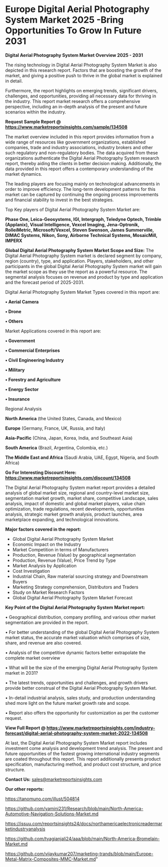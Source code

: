 # Europe Digital Aerial Photography System Market 2025 -Bring Opportunities To Grow In Future 2031

<Strong> Digital Aerial Photography System Market Overview 2025 - 2031</strong>

The rising technology in Digital Aerial Photography System Market is also depicted in this research report. Factors that are boosting the growth of the market, and giving a positive push to thrive in the global market is explained in detail.

Furthermore, the report highlights on emerging trends, significant drivers, challenges, and opportunities, providing all necessary data for thriving in the industry. This report market research offers a comprehensive perspective, including an in-depth analysis of the present and future scenarios within the industry.

<strong>Request Sample Report @ <a href=https://www.marketreportsinsights.com/sample/134508>https://www.marketreportsinsights.com/sample/134508</a></strong>

The market overview included in this report provides information from a wide range of resources like government organizations, established companies, trade and industry associations, industry brokers and other such regulatory and non-regulatory bodies. The data acquired from these organizations authenticate the Digital Aerial Photography System research report, thereby aiding the clients in better decision making. Additionally, the data provided in this report offers a contemporary understanding of the market dynamics.

The leading players are focusing mainly on technological advancements in order to improve efficiency. The long-term development patterns for this market can be captured by continuing the ongoing process improvements and financial stability to invest in the best strategies.

Top Key players of Digital Aerial Photography System Market are:

<strong>Phase One, Leica-Geosystems, IGI, Intergraph, Teledyne Optech, Trimble (Applanix), Visual Intelligence, Vexcel Imaging, Jena-Optronik, RolleiMetric, Microsoft/Vexcel, Steven Swenson, James Summerville, DIMAC Systems, Nikon, Sony, Airborne Technical Systems, MosaicMill, IMPERX</strong>

<strong><b>Global Digital Aerial Photography System Market Scope and Size:</b></strong>
The Digital Aerial Photography System market is declared segment by company, region (country), type, and application. Players, stakeholders, and other participants in the global Digital Aerial Photography System market will gain the market scope as they use the report as a powerful resource. The segmental analysis focuses on revenue and product by type and application and the forecast period of 2025-2031.

Digital Aerial Photography System Market Types covered in this report are:

<strong>• Aerial Camera

• Drone

• Others</strong>

Market Applications covered in this report are:

<strong>• Government

• Commercial Enterprises

• Civil Engineering Industry

• Military

• Forestry and Agriculture

• Energy Sector

• Insurance</strong> 

Regional Analysis

<strong>North America</strong> (the United States, Canada, and Mexico)

<strong>Europe</strong> (Germany, France, UK, Russia, and Italy)

<strong>Asia-Pacific</strong> (China, Japan, Korea, India, and Southeast Asia)

<strong>South America</strong> (Brazil, Argentina, Colombia, etc.)

<strong>The Middle East and Africa</strong> (Saudi Arabia, UAE, Egypt, Nigeria, and South Africa)

<strong>Go For Interesting Discount Here: <a href=https://www.marketreportsinsights.com/discount/134508>https://www.marketreportsinsights.com/discount/134508</a></strong>

The Digital Aerial Photography System market report provides a detailed analysis of global market size, regional and country-level market size, segmentation market growth, market share, competitive Landscape, sales analysis, impact of domestic and global market players, value chain optimization, trade regulations, recent developments, opportunities analysis, strategic market growth analysis, product launches, area marketplace expanding, and technological innovations.

<strong><b>Major factors covered in the report:</b></strong>
<ul>
  <li>Global Digital Aerial Photography System Market </li>
  <li>Economic Impact on the Industry</li>
  <li>Market Competition in terms of Manufacturers</li>
  <li>Production, Revenue (Value) by geographical segmentation</li>
  <li>Production, Revenue (Value), Price Trend by Type</li>
  <li>Market Analysis by Application</li>
  <li>Cost Investigation</li>
  <li>Industrial Chain, Raw material sourcing strategy and Downstream Buyers</li>
  <li>Marketing Strategy comprehension, Distributors and Traders</li>
  <li>Study on Market Research Factors</li>
  <li>Global Digital Aerial Photography System Market Forecast</li>
</ul>

<strong><b>Key Point of the Digital Aerial Photography System Market report:</b></strong>

• Geographical distribution, company profiling, and various other market segmentation are provided in the report.

• For better understanding of the global Digital Aerial Photography System market status, the accurate market valuation which comprises of size, share, and revenue are also covered.

• Analysis of the competitive dynamic factors better extrapolate the complete market overview

• What will be the size of the emerging Digital Aerial Photography System market in 2031?

• The latest trends, opportunities and challenges, and growth drivers provide better construal of the Digital Aerial Photography System Market.

• In-detail industrial analysis, sales study, and production understanding shed more light on the future market growth rate and scope.

• Report also offers the opportunity for customization as per the customer request.

<strong><b>View Full Report @ <a href=https://www.marketreportsinsights.com/industry-forecast/digital-aerial-photography-system-market-2022-134508>https://www.marketreportsinsights.com/industry-forecast/digital-aerial-photography-system-market-2022-134508</a></b></strong>


At last, the Digital Aerial Photography System Market report includes investment come analysis and development trend analysis. The present and future opportunities of the fastest growing international industry segments are coated throughout this report. This report additionally presents product specification, manufacturing method, and product cost structure, and price structure.

<strong>Contact Us:</strong>
sales@marketreportsinsights.com

<strong>Our other reports:</strong>

<a href=https://tanomuno.com/illust/504814>https://tanomuno.com/illust/504814</a>

<a href=https://github.com/yamini231/Research/blob/main/North-America-Automotive-Navigation-Solutions-Market.md>https://github.com/yamini231/Research/blob/main/North-America-Automotive-Navigation-Solutions-Market.md</a>

<a href=https://issuu.com/reportsinsights24/docs/northamericaelectronicreadermarketindustryanalysis>https://issuu.com/reportsinsights24/docs/northamericaelectronicreadermarketindustryanalysis</a>

<a href=https://github.com/tyagianjali24/aaa/blob/main/North-America-Bromelain-Market.md>https://github.com/tyagianjali24/aaa/blob/main/North-America-Bromelain-Market.md</a>

<a href=https://github.com/vijaykumar207/marketing-trands/blob/main/Europe-Metal-Matrix-Composites-MMC-Market.md>https://github.com/vijaykumar207/marketing-trands/blob/main/Europe-Metal-Matrix-Composites-MMC-Market.md</a>"
